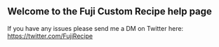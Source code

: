 ## Welcome to the Fuji Custom Recipe help page

If you have any issues please send me a DM on Twitter here: https://twitter.com/FujiRecipe

